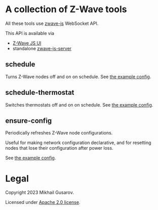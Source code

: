 # A collection of Z-Wave tools

All these tools use [zwave-js](https://github.com/zwave-js) WebSocket API.

This API is available via
- [Z-Wave JS UI](https://github.com/zwave-js/zwave-js-ui)
- standalone [zwave-js-server](https://github.com/zwave-js/zwave-js-server)

## schedule

Turns Z-Wave nodes off and on on schedule. See [the example config](cmd/schedule/config.toml.example).

## schedule-thermostat

Switches thermostats off and on on schedule. See [the example config](cmd/schedule-thermostat/config.toml.example).

## ensure-config

Periodically refreshes Z-Wave node configurations.

Useful for making network configuration declarative, and for resetting nodes
that lose their configuration after power loss.

See [the example config](cmd/ensure-config/config.toml.example).

# Legal

Copyright 2023 Mikhail Gusarov.

Licensed under [Apache 2.0 license](LICENSE-2.0.txt).
